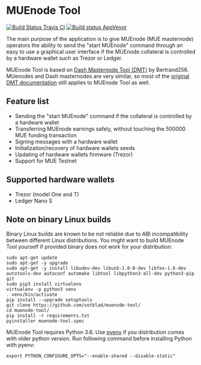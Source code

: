 # MUEnode Tool

[![Build Status Travis CI](hhttps://github.com/sotblad/muenode-tool.svg?branch=master)](https://github.com/sotblad/muenode-tool) [![Build status AppVeyor](https://ci.appveyor.com/api/projects/status/kkcf324yn6dn6woj/branch/master?svg=true)](https://ci.appveyor.com/project/sotblad/muenode-tool/branch/master)

The main purpose of the application is to give MUEnode (MUE masternode) operators the ability to send the "start MUEnode" command through an easy to use a graphical user interface if the MUEnode collateral is controlled by a hardware wallet such as Trezor or Ledger.

MUEnode Tool is based on [Dash Masternode Tool (DMT)](https://github.com/Bertrand256/dash-masternode-tool) by Bertrand256. MUenodes and Dash masternodes are very similar, so most of the [original DMT documentation](README-DMT.md) still applies to MUEnode Tool as well.

## Feature list

* Sending the "start MUEnode" command if the collateral is controlled by a hardware wallet
* Transferring MUEnode earnings safely, without touching the 500000 MUE funding transaction
* Signing messages with a hardware wallet
* Initialization/recovery of hardware wallets seeds
* Updating of hardware wallets firmware (Trezor)
* Support for MUE Testnet

## Supported hardware wallets

- Trezor (model One and T)
- Ledger Nano S

## Note on binary Linux builds

Binary Linux builds are known to be not reliable due to ABI incompatibility between different Linux distributions. You might want to build MUEnode Tool yourself if provided binary does not work for your distribution:
```
sudo apt-get update
sudo apt-get -y upgrade
sudo apt-get -y install libudev-dev libusb-1.0-0-dev libfox-1.6-dev autotools-dev autoconf automake libtool libpython3-all-dev python3-pip git
sudo pip3 install virtualenv
virtualenv -p python3 venv
. venv/bin/activate
pip install --upgrade setuptools
git clone https://github.com/sotblad/muenode-tool/
cd muenode-tool/
pip install -r requirements.txt
pyinstaller muenode-tool.spec
```

MUEnode Tool requires Python 3.6. Use [pyenv](https://github.com/pyenv/pyenv) if you distribution comes with older python version. Run following command before installing Python with pyenv:
```
export PYTHON_CONFIGURE_OPTS="--enable-shared --disable-static"
```
